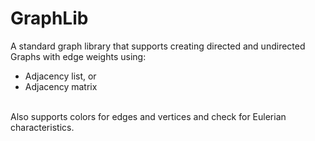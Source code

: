 # GraphLib
A standard graph library that supports creating directed and undirected Graphs with edge weights using:<br>
<ul>
  <li>Adjacency list, or</li>
  <li>Adjacency matrix</li>
</ul>
<br>
Also supports colors for edges and vertices and check for Eulerian characteristics.
